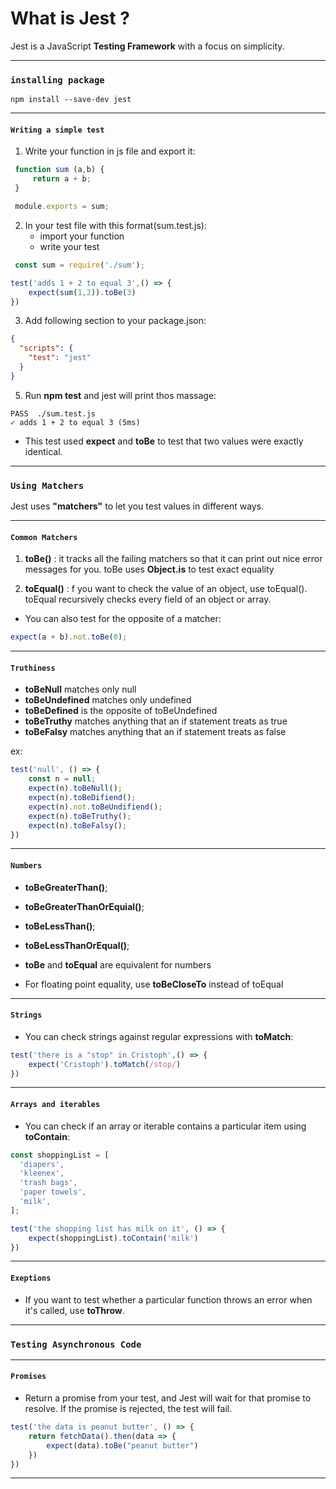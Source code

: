 # What is Jest ?

Jest is a JavaScript **Testing Framework** with a focus on simplicity.

---

### `installing package`

```
npm install --save-dev jest
```

---

#### `Writing a simple test`

1. Write your function in js file and export it:

```Javascript
 function sum (a,b) {
     return a + b;
 }

 module.exports = sum;
```

2. In your test file with this format(sum.test.js):
   - import your function
   - write your test

```Javascript
 const sum = require('./sum');

test('adds 1 + 2 to equal 3',() => {
    expect(sum(1,2)).toBe(3)
})
```

3. Add following section to your package.json:

```JSON
{
  "scripts": {
    "test": "jest"
  }
}
```

5. Run **npm test** and jest will print thos massage:

```
PASS  ./sum.test.js
✓ adds 1 + 2 to equal 3 (5ms)
```

- This test used **expect** and **toBe** to test that two values were exactly identical.

---

### `Using Matchers`

Jest uses **"matchers"** to let you test values in different ways.

---

#### `Common Matchers`

1.  **toBe()** :
    it tracks all the failing matchers so that it can print out nice error messages for you. toBe uses **Object.is** to test exact equality

2.  **toEqual()** :
    f you want to check the value of an object, use toEqual(). toEqual recursively checks every field of an object or array.

- You can also test for the opposite of a matcher:

```Javascript
expect(a + b).not.toBe(0);
```

---

#### `Truthiness`

- **toBeNull** matches only null
- **toBeUndefined** matches only undefined
- **toBeDefined** is the opposite of toBeUndefined
- **toBeTruthy** matches anything that an if statement treats as true
- **toBeFalsy** matches anything that an if statement treats as false

ex:

```Javascript
test('null', () => {
    const n = null;
    expect(n).toBeNull();
    expect(n).toBeDifiend();
    expect(n).not.toBeUndifiend();
    expect(n).toBeTruthy();
    expect(n).toBeFalsy();
})
```

---

#### `Numbers`

- **toBeGreaterThan()**;
- **toBeGreaterThanOrEquial()**;
- **toBeLessThan()**;
- **toBeLessThanOrEqual()**;

- **toBe** and **toEqual** are equivalent for numbers

- For floating point equality, use **toBeCloseTo** instead of toEqual

---

#### `Strings`

- You can check strings against regular expressions with **toMatch**:

```Javascript
test('there is a "stop" in Cristoph',() => {
    expect('Cristoph').toMatch(/stop/)
})
```

---

#### `Arrays and iterables`

- You can check if an array or iterable contains a particular item using **toContain**:

```Javascript
const shoppingList = [
  'diapers',
  'kleenex',
  'trash bags',
  'paper towels',
  'milk',
];

test('the shopping list has milk on it', () => {
    expect(shoppingList).toContain('milk')
})
```

---

#### `Exeptions`

- If you want to test whether a particular function throws an error when it's called, use **toThrow**.

---

### `Testing Asynchronous Code`

---

#### `Promises`

- Return a promise from your test, and Jest will wait for that promise to resolve. If the promise is rejected, the test will fail.

```Javascript
test('the data is peanut butter', () => {
    return fetchData().then(data => {
        expect(data).toBe("peanut butter")
    })
})
```

---
